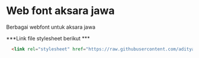 # Web font aksara jawa

Berbagai webfont untuk aksara jawa

***Link file stylesheet berikut ***

```html
  <link rel="stylesheet" href="https://raw.githubusercontent.com/adityarahmanda/aksara-jawa-webfont/main/aksara-jawa.css">
```
